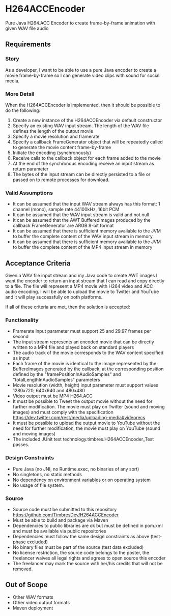 # H264ACCEncoder
Pure Java H264.ACC Encoder to create frame-by-frame animation with given WAV file audio

## Requirements

### Story 
As a developer, I want to be able to use a pure Java encoder to create a movie frame-by-frame so I can generate video clips with sound for social media.

### More Detail
When the H264ACCEncoder is implemented, then it should be possible to do the following:

1. Create a new instance of the H264ACCEncoder via default constructor
1. Specify an existing WAV input stream. The length of the WAV file defines the length of the output movie
1. Specify a movie resolution and framerate
1. Specify a callback FrameGenerator object that will be repeatedly called to generate the movie content frame-by-frame 
1. Initiate the encoding (synchronously)
1. Receive calls to the callback object for each frame added to the movie
1. At the end of the synchronous encoding receive an input stream as return parameter
1. The bytes of the input stream can be directly persisted to a file or passed on to remote processes for download.

### Valid Assumptions
* It can be assumed that the input WAV stream always has this format: 1 channel (mono), sample rate 44100kHz, 16bit PCM
* It can be assumed that the WAV input stream is valid and not null
* It can be assumed that the AWT BufferedImages produced by the callback FrameGenerator are ARGB 8-bit format
* It can be assumed that there is sufficient memory available to the JVM to buffer the complete content of the WAV input stream in memory
* It can be assumed that there is sufficient memory available to the JVM to buffer the complete content of the MP4 input stream in memory


## Acceptance Criteria
Given a WAV file input stream and my Java code to create AWT images I want the encoder to return an input stream that I can read and copy directly to a file. The file will represent a MP4 movie with H264 video and ACC audio encoding. I will be able to upload the movie to Twitter and YouTube and it will play successfully on both platforms.

If all of these criteria are met, then the solution is accepted:

### Functionality
* Framerate input parameter must support 25 and 29.97 frames per second
* The input stream represents an encoded movie that can be directly written to a MP4 file and played back on standard players 
* The audio track of the movie corresponds to the WAV content specified as input
* Each frame of the movie is identical to the image represented by the BuffereImages generated by the callback, at the corresponding position defined by the "framePositionInAudioSamples" and "totalLengthInAudioSamples" parameters 
* Movie resolution (width, height) input parameter must support values 1280x720, 640x640 and 480x480
* Video output must be MP4 H264.ACC
* It must be possible to Tweet the output movie without the need for further modification. The movie must play on Twitter (sound and moving images) and must comply with the specification https://dev.twitter.com/rest/media/uploading-media#videorecs
* It must be possible to upload the output movie to YouTube without the need for further modification, the movie must play on YouTube (sound and moving images)
* The included JUnit test technology.timbres.H264ACCEncoder_Test passes.

### Design Constraints
* Pure Java (no JNI, no Runtime.exec, no binaries of any sort)
* No singletons, no static methods
* No dependency on environment variables or on operating system
* No usage of file system.

### Source
* Source code must be submitted to this repository https://github.com/TimbresDev/H264ACCEncoder
* Must be able to build and package via Maven
* Dependencies to public libraries are ok but must be defined in pom.xml and must be available via public repositories
* Dependencies must follow the same design constraints as above (test-phase excluded)
* No binary files must be part of the source (test data excluded)
* No license restriction, the source code belongs to the poster, the freelancer waives all legal rights and agrees to open source this encoder
* The freelancer may mark the source with her/his credits that will not be removed.

## Out of Scope
* Other WAV formats
* Other video output formats
* Maven deployment




